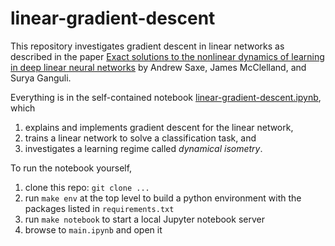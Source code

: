 # linear-gradient-descent

This repository investigates gradient descent in linear networks as described in the paper [Exact solutions to the nonlinear dynamics of learning in deep linear neural networks](https://arxiv.org/abs/1312.6120) by Andrew Saxe, James McClelland, and Surya Ganguli.

Everything is in the self-contained notebook [linear-gradient-descent.ipynb](https://github.com/lukearend/linear-gradient-descent/blob/main/linear-gradient-descent.ipynb), which

1. explains and implements gradient descent for the linear network,
2. trains a linear network to solve a classification task, and
3. investigates a learning regime called _dynamical isometry_.

To run the notebook yourself,

1. clone this repo: `git clone ...`
2. run `make env` at the top level to build a python environment with the packages listed in `requirements.txt`
3. run `make notebook` to start a local Jupyter notebook server
4. browse to `main.ipynb` and open it